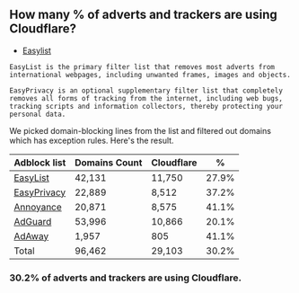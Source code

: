 ## How many % of adverts and trackers are using Cloudflare?


- [Easylist](https://web.archive.org/web/20210516110248/https://easylist.to/)
```
EasyList is the primary filter list that removes most adverts from international webpages, including unwanted frames, images and objects.

EasyPrivacy is an optional supplementary filter list that completely removes all forms of tracking from the internet, including web bugs, tracking scripts and information collectors, thereby protecting your personal data.
```


We picked domain-blocking lines from the list and filtered out domains which has exception rules.
Here's the result.


| Adblock list | Domains Count | Cloudflare | % |
| --- | --- | --- | --- |
| [EasyList](https://easylist.to/easylist/easylist.txt) | 42,131 | 11,750 | 27.9% |
| [EasyPrivacy](https://easylist.to/easylist/easyprivacy.txt) | 22,889 | 8,512 | 37.2% |
| [Annoyance](https://secure.fanboy.co.nz/fanboy-annoyance.txt) | 20,871 | 8,575 | 41.1% |
| [AdGuard](https://adguardteam.github.io/AdGuardSDNSFilter/Filters/filter.txt) | 53,996 | 10,866 | 20.1% |
| [AdAway](https://raw.githubusercontent.com/AdAway/adaway.github.io/master/hosts.txt) | 1,957 | 805 | 41.1% |
| Total | 96,462 | 29,103 | 30.2% |


### 30.2% of adverts and trackers are using Cloudflare.